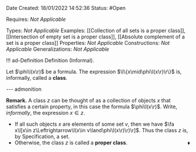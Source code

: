 <br />
<br />

Date Created: 18/01/2022 14:52:36
Status: #Open

Requires: _Not Applicable_

Types: _Not Applicable_
Examples: [[Collection of all sets is a proper class]], [[Intersection of empty set is a proper class]], [[Absolute complement of a set is a proper class]] 
Properties: _Not Applicable_
Constructions: _Not Applicable_
Generalizations: _Not Applicable_

!!! ad-Definition Definition (Informal).

Let $\phi\l(x\r)$ be a formula. The expression $\l\{x\mid\phi\l(x\r)\r\}$ is, informally, called a **class**.

--- admonition

**Remark.** A class $z$ can be thought of as a collection of objects $x$ that satisfies a certain property, in this case the formula $\phi\l(x\r)$. Write, _informally_, the expression $x\in z$.
* If all such objects $x$ are elements of some set $v$, then we have $\fa x\l[x\in z\Leftrightarrow\l(x\in v\land\phi\l(x\r)\r)\r]$. Thus the class $z$ is, by Specification, a set.
* Otherwise, the class $z$ is called a **proper class**.<span style="float:right;">$\blacklozenge$</span>
